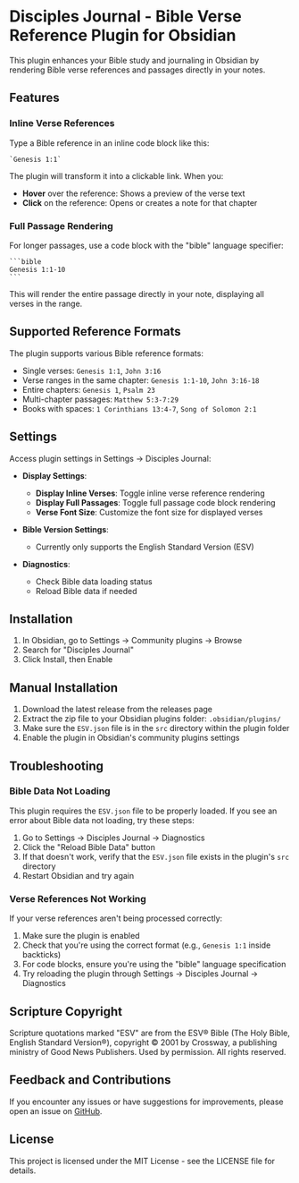 # Disciples Journal - Bible Verse Reference Plugin for Obsidian

This plugin enhances your Bible study and journaling in Obsidian by rendering Bible verse references and passages directly in your notes.

## Features

### Inline Verse References

Type a Bible reference in an inline code block like this:

```
`Genesis 1:1`
```

The plugin will transform it into a clickable link. When you:

- **Hover** over the reference: Shows a preview of the verse text
- **Click** on the reference: Opens or creates a note for that chapter

### Full Passage Rendering

For longer passages, use a code block with the "bible" language specifier:

````
```bible
Genesis 1:1-10
```
````

This will render the entire passage directly in your note, displaying all verses in the range.

## Supported Reference Formats

The plugin supports various Bible reference formats:

- Single verses: `Genesis 1:1`, `John 3:16`
- Verse ranges in the same chapter: `Genesis 1:1-10`, `John 3:16-18`
- Entire chapters: `Genesis 1`, `Psalm 23`
- Multi-chapter passages: `Matthew 5:3-7:29`
- Books with spaces: `1 Corinthians 13:4-7`, `Song of Solomon 2:1`

## Settings

Access plugin settings in Settings → Disciples Journal:

- **Display Settings**:
  - **Display Inline Verses**: Toggle inline verse reference rendering
  - **Display Full Passages**: Toggle full passage code block rendering
  - **Verse Font Size**: Customize the font size for displayed verses
  
- **Bible Version Settings**:
  - Currently only supports the English Standard Version (ESV)

- **Diagnostics**:
  - Check Bible data loading status
  - Reload Bible data if needed

## Installation

1. In Obsidian, go to Settings → Community plugins → Browse
2. Search for "Disciples Journal"
3. Click Install, then Enable

## Manual Installation

1. Download the latest release from the releases page
2. Extract the zip file to your Obsidian plugins folder: `.obsidian/plugins/`
3. Make sure the `ESV.json` file is in the `src` directory within the plugin folder
4. Enable the plugin in Obsidian's community plugins settings

## Troubleshooting

### Bible Data Not Loading

This plugin requires the `ESV.json` file to be properly loaded. If you see an error about Bible data not loading, try these steps:

1. Go to Settings → Disciples Journal → Diagnostics
2. Click the "Reload Bible Data" button
3. If that doesn't work, verify that the `ESV.json` file exists in the plugin's `src` directory
4. Restart Obsidian and try again

### Verse References Not Working

If your verse references aren't being processed correctly:

1. Make sure the plugin is enabled
2. Check that you're using the correct format (e.g., `Genesis 1:1` inside backticks)
3. For code blocks, ensure you're using the "bible" language specification
4. Try reloading the plugin through Settings → Disciples Journal → Diagnostics

## Scripture Copyright

Scripture quotations marked "ESV" are from the ESV® Bible (The Holy Bible, English Standard Version®), copyright © 2001 by Crossway, a publishing ministry of Good News Publishers. Used by permission. All rights reserved.

## Feedback and Contributions

If you encounter any issues or have suggestions for improvements, please open an issue on [GitHub](https://github.com/scottTomaszewski/obsidian-disciples-journal).

## License

This project is licensed under the MIT License - see the LICENSE file for details.

